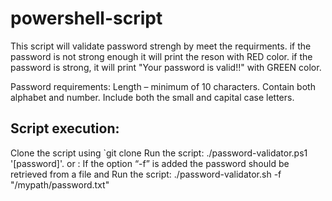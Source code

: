 # powershell-script
This script will validate password strengh by meet the requirments. if the password is not strong enough it will print the reson with RED color. if the password is strong, it will print "Your password is valid!!" with GREEN color.

Password requirements: Length – minimum of 10 characters. Contain both alphabet and number. Include both the small and capital case letters.

## Script execution:
Clone the script using `git clone Run the script: ./password-validator.ps1 '[password]'.
or : 
If the option “-f” is added the password should be retrieved from a file and Run the script: 
./password-validator.sh -f "/mypath/password.txt"

